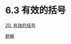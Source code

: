 # 6.3 有效的括号

[20. 有效的括号](https://leetcode.cn/problems/valid-parentheses/)

[题解](https://programmercarl.com/0020.%E6%9C%89%E6%95%88%E7%9A%84%E6%8B%AC%E5%8F%B7.html#%E7%AE%97%E6%B3%95%E5%85%AC%E5%BC%80%E8%AF%BE)

```

```